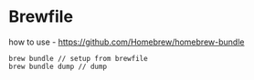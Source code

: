 # Brewfile
how to use - https://github.com/Homebrew/homebrew-bundle
```
brew bundle // setup from brewfile
brew bundle dump // dump 
```

